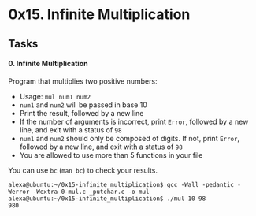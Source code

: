 0x15. Infinite Multiplication
=============================

Tasks
-----


#### 0\. Infinite Multiplication

Program that multiplies two positive numbers:

-   Usage: `mul num1 num2`
-   `num1` and `num2` will be passed in base 10
-   Print the result, followed by a new line
-   If the number of arguments is incorrect, print `Error`, followed by a new line, and exit with a status of `98`
-   `num1` and `num2` should only be composed of digits. If not, print `Error`, followed by a new line, and exit with a status of `98`
-   You are allowed to use more than 5 functions in your file

You can use `bc` (`man bc`) to check your results.

```
alexa@ubuntu:~/0x15-infinite_multiplication$ gcc -Wall -pedantic -Werror -Wextra 0-mul.c _putchar.c -o mul
alexa@ubuntu:~/0x15-infinite_multiplication$ ./mul 10 98
980
```
